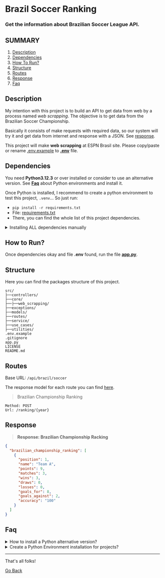 # Brazil Soccer Ranking

###  Get the information about Brazilian Soccer League API.

## SUMMARY

1. [Description](#description)
2. [Dependencies](#dependencies)
3. [How To Run?]()
4. [Structure](#structure)
5. [Routes](#routes)
6. [Response](#response)
7. [Faq](#faq)

## Description
My intention with this project is to build an API to get data from web by a process named *web scrapping*. The objective is to get data from the Brazilian Soccer Championship.

Basically it consists of make requests with required data, so our system will try it and get data from internet and response with a JSON. See [response](#response).

This project will make **web scrapping** at ESPN Brasil site. Please copy/paste or rename [.env.example](/.env.example) to [**.env**](/.env) file.

## Dependencies
You need **Python3.12.3** or over installed or consider to use an alternative version. See [**Faq**](#faq) about Python environments and install it.

Once Python is installed, I recommend to create a python environment to test this project, `.venv`... So just run:

* `pip install -r requirements.txt`
* File: [requirements.txt](/requirements.txt)
* There, you can find the whole list of this project dependencies.

<details>
    <summary>Installing ALL dependencies manually</summary>
    <ol>
        <li>FastAPI: <code>pip install "fastapi[standard]"</code></li>
        <li>DotEnv: <code>pip install dotenv</code></li>
        <li>Pydantic: <code>pip install pydantic</code></li>
        <li>Clipboard: <code>pip install clipboard</code></li>
        <li>PlayWright: <code>pip install playwright</code></li>
    </ol>
</details>

## How to Run?
Once dependencies okay and file **.env** found, run the file [**app.py**](/app.py).

## Structure
Here you can find the packages structure of this project.

```text
src/
├──controllers/
├──core/
├──├──web_scrapping/
├──exceptions/
├──models/
├──routes/
├──service/
├──use_cases/
├──utilities/
.env.example
.gitignore
app.py
LICENSE
README.md
```

## Routes
Base URL: `/api/brazil/soccer`

The response model for each route you can find [here](#response).

> Brazilian Championship Ranking

```
Method: POST
Url: /ranking/{year}
```

## Response
> **Response: Brazilian Championship Racking**
```json
{
  "brazilian_championship_ranking": [
    {
      "position": 1,
      "name": "Team A",
      "points": 9,
      "matches": 3,
      "wins": 3,
      "draws": 0,
      "losses": 0,
      "goals_for": 8,
      "goals_against": 2,
      "accuracy": "100"
    }
  ]
}
```

## Faq

<details>
    <summary>How to install a Python alternative version?</summary>
    <p>
        First, install PyEnv, access <a href="https://github.com/pyenv/pyenv" target="_blank">pyenv repository</a> and follow instructions.
    </p>
    <p>
        Once PyEnv installed, just type: <code>pyenv install 3.x.x</code> where 3.x.x represents a version number.
    </p>
    <p>
        Example: <code>pyenv install 3.12.3</code>
    </p>
    <p>
        Make it global? Type: <code>pyenv global version</code>
    </p>
</details>

<details>
    <summary>
        Create a Python Environment installation for projects?
    </summary>
    <p>
        PyCharm: you can create it using the IDE GUI to generate local python venvs.
    </p>
    <p>
        Command line: <code>python -m venv tutorial-env</code> where "tutorial-env" is it name. By conversion, I suggest you name it as <code>.venv</code>
    </p>
    <p>
        For more information, access the <a href="https://docs.python.org/pt-br/3.12/tutorial/venv.html" target="_blank">documentation</a>.
    </p>
</details>

---
That's all folks!

[Go Back](#brazil-soccer-ranking)
